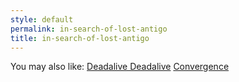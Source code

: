 ```yaml
---
style: default
permalink: in-search-of-lost-antigo
title: in-search-of-lost-antigo
---
```

You may also like:
[Deadalive Deadalive](http://scp-wiki.net/deadalive-deadalive)
[Convergence](http://scp-wiki.net/convergence)